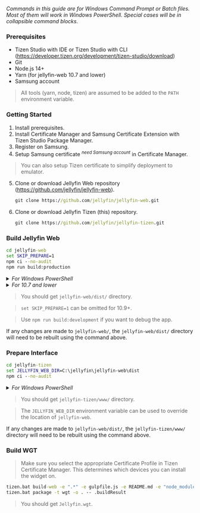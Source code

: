 _Commands in this guide are for Windows Command Prompt or Batch files. Most of them will work in Windows PowerShell. Special cases will be in collapsible command blocks._

### Prerequisites
* Tizen Studio with IDE or Tizen Studio with CLI (<a href="https://developer.tizen.org/development/tizen-studio/download">https://developer.tizen.org/development/tizen-studio/download</a>)
* Git
* Node.js 14+
* Yarn (for jellyfin-web 10.7 and lower)
* Samsung account

> All tools (yarn, node, tizen) are assumed to be added to the `PATH` environment variable.

### Getting Started

1. Install prerequisites.
2. Install Certificate Manager and Samsung Certificate Extension with Tizen Studio Package Manager.
3. Register on Samsung.
4. Setup Samsung certificate <sup>_need Samsung account_</sup> in Certificate Manager.
> You can also setup Tizen certificate to simplify deployment to emulator.
5. Clone or download Jellyfin Web repository (<a href="https://github.com/jellyfin/jellyfin-web">https://github.com/jellyfin/jellyfin-web</a>).
   ```bat
   git clone https://github.com/jellyfin/jellyfin-web.git
   ```
6. Clone or download Jellyfin Tizen (this) repository.
   ```bat
   git clone https://github.com/jellyfin/jellyfin-tizen.git
   ```

### Build Jellyfin Web

```bat
cd jellyfin-web
set SKIP_PREPARE=1
npm ci --no-audit
npm run build:production
```
<details>
    <summary><i>For Windows PowerShell</i></summary>

```powershell
cd jellyfin-web
$env:SKIP_PREPARE=1
npm ci --no-audit
npm run build:production
```
</details>
<details>
    <summary><i>For 10.7 and lower</i></summary>

```bat
cd jellyfin-web
yarn install --frozen-lockfile
```
</details>

> You should get `jellyfin-web/dist/` directory.

> `set SKIP_PREPARE=1` can be omitted for 10.9+.

> Use `npm run build:development` if you want to debug the app.

If any changes are made to `jellyfin-web/`, the `jellyfin-web/dist/` directory will need to be rebuilt using the command above.

### Prepare Interface

```bat
cd jellyfin-tizen
set JELLYFIN_WEB_DIR=C:\jellyfin\jellyfin-web\dist
npm ci --no-audit
```
<details>
    <summary><i>For Windows PowerShell</i></summary>

```powershell
cd jellyfin-tizen
$env:JELLYFIN_WEB_DIR="C:\jellyfin\jellyfin-web\dist"
npm ci --no-audit
```
</details>

> You should get `jellyfin-tizen/www/` directory.

> The `JELLYFIN_WEB_DIR` environment variable can be used to override the location of `jellyfin-web`.

If any changes are made to `jellyfin-web/dist/`, the `jellyfin-tizen/www/` directory will need to be rebuilt using the command above.

### Build WGT

> Make sure you select the appropriate Certificate Profile in Tizen Certificate Manager. This determines which devices you can install the widget on.

```bat
tizen.bat build-web -e ".*" -e gulpfile.js -e README.md -e "node_modules/*" -e "package*.json" -e "yarn.lock"
tizen.bat package -t wgt -o . -- .buildResult
```

> You should get `Jellyfin.wgt`.
